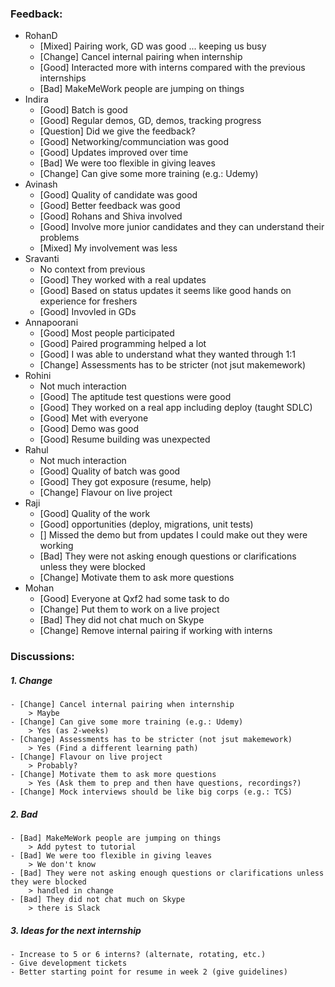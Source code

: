 ### Feedback:

* RohanD
    - [Mixed] Pairing work, GD was good ... keeping us busy 
    - [Change] Cancel internal pairing when internship
    - [Good] Interacted more with interns compared with the previous internships
    - [Bad] MakeMeWork people are jumping on things 
* Indira
    - [Good] Batch is good
    - [Good] Regular demos, GD, demos, tracking progress
    - [Question] Did we give the feedback? 
    - [Good] Networking/communciation was good
    - [Good] Updates improved over time
    - [Bad] We were too flexible in giving leaves
    - [Change] Can give some more training (e.g.: Udemy)
* Avinash
    - [Good] Quality of candidate was good
    - [Good] Better feedback was good
    - [Good] Rohans and Shiva involved
    - [Good] Involve more junior candidates and they can understand their problems
    - [Mixed] My involvement was less
* Sravanti
    - No context from previous 
    - [Good] They worked with a real updates
    - [Good] Based on status updates it seems like good hands on experience for freshers
    - [Good] Invovled in GDs
* Annapoorani
    - [Good] Most people participated
    - [Good] Paired programming helped a lot
    - [Good] I was able to understand what they wanted through 1:1
    - [Change] Assessments has to be stricter (not jsut makemework)
* Rohini
    - Not much interaction
    - [Good] The aptitude test questions were good
    - [Good] They worked on a real app including deploy (taught SDLC)
    - [Good] Met with everyone
    - [Good] Demo was good
    - [Good] Resume building was unexpected
* Rahul
    - Not much interaction
    - [Good] Quality of batch was good
    - [Good] They got exposure (resume, help)
    - [Change] Flavour on live project 
* Raji
    - [Good] Quality of the work
    - [Good] opportunities (deploy, migrations, unit tests)
    - [] Missed the demo but from updates I could make out they were working
    - [Bad] They were not asking enough questions or clarifications unless they were blocked
    - [Change] Motivate them to ask more questions 
* Mohan
    - [Good] Everyone at Qxf2 had some task to do
    - [Change] Put them to work on a live project
    - [Bad] They did not chat much on Skype  
    - [Change] Remove internal pairing if working with interns


### Discussions:

##### 1. Change
    - [Change] Cancel internal pairing when internship 
        > Maybe
    - [Change] Can give some more training (e.g.: Udemy)
        > Yes (as 2-weeks)
    - [Change] Assessments has to be stricter (not jsut makemework)
        > Yes (Find a different learning path)
    - [Change] Flavour on live project 
        > Probably?
    - [Change] Motivate them to ask more questions 
        > Yes (Ask them to prep and then have questions, recordings?)
    - [Change] Mock interviews should be like big corps (e.g.: TCS)

##### 2. Bad
    - [Bad] MakeMeWork people are jumping on things 
        > Add pytest to tutorial
    - [Bad] We were too flexible in giving leaves
        > We don't know
    - [Bad] They were not asking enough questions or clarifications unless they were blocked
        > handled in change
    - [Bad] They did not chat much on Skype  
        > there is Slack

##### 3. Ideas for the next internship
    - Increase to 5 or 6 interns? (alternate, rotating, etc.)
    - Give development tickets 
    - Better starting point for resume in week 2 (give guidelines)